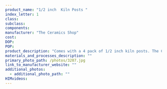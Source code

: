 ```yaml
---
product_name: "1/2 inch  Kiln Posts ­"
index_letter: 1
class: 
subclass: 
components:
manufacturer: "The Ceramics Shop"
cost: 
DOP: 
POP: 
product_description: "Comes with a 4 pack of 1/2 inch kiln posts. The Ceramic Shop's Kiln Posts are produced and manufactured right here in our very own shop! Kiln posts, commonly referred to as stilts, are used to stack and support kiln shelves during firings. The durable ceramic composition of our posts allows you to stack kiln shelves safely and with confidence during your firings. Beacuse our posts can be fired up to cone 10, they are versatile and can be used in many types of kilns and firings. Kiln posts are available in many size options and can be stacked on top of each other in between shelves, enabling you to maximize the use of space within your kiln. All kiln posts measure 1.5 x 1.5 in width."
materials_and_processes_description: ""
primary_photo_path: /photos/3207.jpg
link_to_manufacturer_website: ""
additional_photos:
  - additional_photo_path: ""
HIMvideos:
---
```

